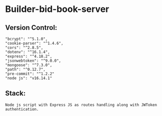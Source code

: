 # Builder-bid-book-server
## Version Control:
    "bcrypt": "^5.1.0",
    "cookie-parser": "^1.4.6",
    "cors": "^2.8.5",
    "dotenv": "^16.1.4",
    "express": "^4.18.2",
    "jsonwebtoken": "^9.0.0",
    "mongoose": "^7.3.0",
    "path": "^0.12.7",
    "pre-commit": "^1.2.2"
    "node js": "v16.14.1"
    
## Stack:
    Node js script with Express JS as routes handling along with JWToken authentication.
